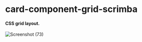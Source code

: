# card-component-grid-scrimba
#### CSS grid layout.

![Screenshot (73)](https://user-images.githubusercontent.com/85759426/143621111-32c380a1-4aa5-471c-9538-37f212fd0b50.png)
